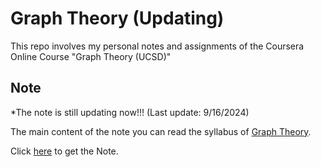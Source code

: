 # Graph Theory (Updating)

This repo involves my personal notes and assignments of the Coursera Online Course "Graph Theory (UCSD)" 

## Note
*The note is still updating now!!! (Last update: 9/16/2024) 

The main content of the note you can read the syllabus of [Graph Theory](https://www.coursera.org/learn/graphs/home/info).

Click [here](./Note.pdf) to get the Note.

